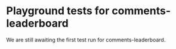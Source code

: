 # Playground tests for comments-leaderboard
We are still awaiting the first test run for comments-leaderboard.
